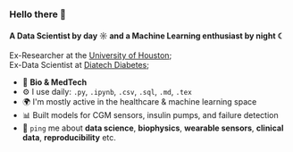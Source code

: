 ### Hello there 👋

#### A Data Scientist by day ☼ and a Machine Learning enthusiast by night ☾

Ex-Researcher at the [University of Houston](https://cescon.me.uh.edu);  
Ex-Data Scientist at [Diatech Diabetes](https://diatechdiabetes.com?ref=github-sopechris);  

- 🧬 **Bio & MedTech**  
- ⚙️ I use daily: `.py`, `.ipynb`, `.csv`, `.sql`, `.md`, `.tex`   
- 🌍 I'm mostly active in the healthcare & machine learning space  
- 📊 Built models for CGM sensors, insulin pumps, and failure detection  
- 💬 `ping` me about **data science**, **biophysics**, **wearable sensors**, **clinical data**, **reproducibility** etc.  
